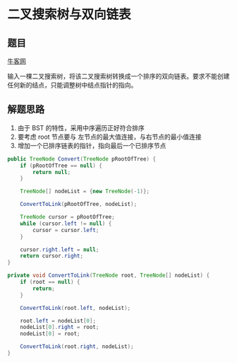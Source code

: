 # 二叉搜索树与双向链表

## 题目

[牛客网](https://www.nowcoder.com/practice/947f6eb80d944a84850b0538bf0ec3a5?tpId=13&tqId=11179&rp=1&ru=%2Fta%2Fcoding-interviews&qru=%2Fta%2Fcoding-interviews%2Fquestion-ranking&tPage=2)

输入一棵二叉搜索树，将该二叉搜索树转换成一个排序的双向链表。要求不能创建任何新的结点，只能调整树中结点指针的指向。


## 解题思路

  1. 由于 BST 的特性，采用中序遍历正好符合排序
  2. 要考虑 root 节点要与 左节点的最大值连接，与右节点的最小值连接
  3. 增加一个已排序链表的指针，指向最后一个已排序节点

```java
public TreeNode Convert(TreeNode pRootOfTree) {
    if (pRootOfTree == null) {
        return null;
    }

    TreeNode[] nodeList = {new TreeNode(-1)};

    ConvertToLink(pRootOfTree, nodeList);

    TreeNode cursor = pRootOfTree;
    while (cursor.left != null) {
        cursor = cursor.left;
    }

    cursor.right.left = null;
    return cursor.right;
}

private void ConvertToLink(TreeNode root, TreeNode[] nodeList) {
    if (root == null) {
        return;
    }

    ConvertToLink(root.left, nodeList);

    root.left = nodeList[0];
    nodeList[0].right = root;
    nodeList[0] = root;

    ConvertToLink(root.right, nodeList);
}
```

